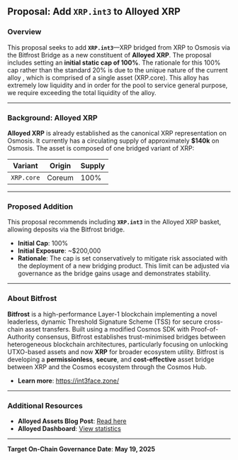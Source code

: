 ## Proposal: Add `XRP.int3` to Alloyed XRP

### Overview

This proposal seeks to add **`XRP.int3`**—XRP bridged from XRP to Osmosis via the Bitfrost Bridge as a new constituent of **Alloyed XRP**. The proposal includes setting an **initial static cap of 100%**. The rationale for this 100% cap rather than the standard 20% is due to the unique nature of the current alloy , which is comprised of a single asset (XRP.core). This alloy has extremely low liquidity and in order for the pool to service general purpose, we require exceeding the total liquidity of the alloy.

---

### Background: Alloyed XRP

**Alloyed XRP** is already established as the canonical XRP representation on Osmosis. It currently has a circulating supply of approximately **\$140k** on Osmosis. The asset is composed of one bridged variant of XRP:

| Variant           | Origin                      | Supply |
| ----------------- | --------------------------- | --- |
| `XRP.core`        | Coreum                      | 100% |

---

### Proposed Addition

This proposal recommends including **`XRP.int3`** in the Alloyed XRP basket, allowing deposits via the Bitfrost bridge.

* **Initial Cap**: 100%
* **Initial Exposure**: \~\$200,000
* **Rationale**: The cap is set conservatively to mitigate risk associated with the deployment of a new bridging product. This limit can be adjusted via governance as the bridge gains usage and demonstrates stability.

---

### About Bitfrost

**Bitfrost** is a high-performance Layer-1 blockchain implementing a novel leaderless, dynamic Threshold Signature Scheme (TSS) for secure cross-chain asset transfers. Built using a modified Cosmos SDK with Proof-of-Authority consensus, Bitfrost establishes trust-minimised bridges between heterogeneous blockchain architectures, particularly focusing on unlocking UTXO-based assets and now **XRP** for broader ecosystem utility. Bitfrost is developing a **permissionless**, **secure**, and **cost-effective** asset bridge between XRP and the Cosmos ecosystem through the Cosmos Hub.

* **Learn more**: https://int3face.zone/ 

---

### Additional Resources

* **Alloyed Assets Blog Post**: [Read here](#)
* **Alloyed Dashboard**: [View statistics](#)

---

**Target On-Chain Governance Date**: **May 19, 2025**

